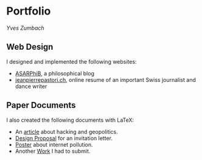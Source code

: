 # Portfolio

*Yves Zumbach*

## Web Design

I designed and implemented the following websites:

- [ASARPhiB](https://jonathanbennett980.github.io/ASARPhiB/), a philosophical blog
- [jeanpierrepastori.ch](http://jeanpierrepastori.ch/), online resume of an important Swiss journalist and dance writer

## Paper Documents

I also created the following documents with LaTeX:

- An [article](./articleGeopolitique_YvesZumbach_2016.pdf) about hacking and geopolitics.
- [Design Proposal](./cartonInvitationMatuTotal_YvesZumbach_2015-2016.pdf) for an invitation letter.
- [Poster](./B22_poster.pdf) about internet pollution.
- Another [Work](./TM_YvesZUMBACH_2014-2015.pdf) I had to submit.
